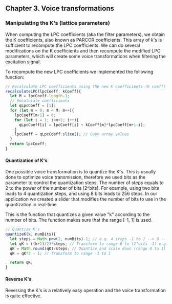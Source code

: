 ## Chapter 3. Voice transformations

### Manipulating the K's (lattice parameters)
When computing the LPC coefficients (aka the filter parameters), we obtain the K coefficients, also known as PARCOR coefficients. This array of k's is sufficient to recompute the LPC coefficients. We can do several modifications on the K coefficients and then recompute the modified LPC parameters, which will create some voice transformations when filtering the excitation signal.

To recompute the new LPC coefficients we implemented the following function:

```javascript
// Recalculate LPC coefficients using the new K coefficients (K coeff)
recalculateLPC(lpcCoeff, kCoeff){
  let M = lpcCoeff.length-1;
  // Recalulate coefficients
  let qLpcCoeff = [1];
  for (let m = 0; m < M; m++){
    lpcCoeff[m+1] = 0;
    for (let i = 1; i<m+2; i++){
      qLpcCoeff[i] = lpcCoeff[i] + kCoeff[m]*lpcCoeff[m+1-i];
    }
    lpcCoeff = qLpcCoeff.slice(); // Copy array values
  }
  return lpcCoeff;
}

```

#### Quantization of K's
One possible voice transformation is to quantize the K's. This is usually done to optimize voice transmission, therefore we used bits as the parameter to control the quantization steps. The number of steps equals to 2 to the power of the number of bits (2^bits). For example, using two bits leads to 4 quantization steps, and using 8 bits leads to 256 steps. In our application we created a slider that modifies the number of bits to use in the quantization in real-time.

This is the function that quantizes a given value "k" according to the number of bits. The function makes sure that the range [-1, 1] is used.

```javascript
// Quantize K's
quantizeK(k, numBits){
  let steps = Math.pow(2, numBits)-1; // e.g. 4 steps -1 to 1 --> 0 -- 1 * 3
  let qK = ((k+1)/2)*steps; // Transform to range 0 to (2^bits -1) e.g. 0 -- 3
  qK = Math.round(qK)/steps; // Quantize and scale down (range 0 to 1) e.g. (0 1 2 3 )/3 = 0 to 1
  qK = qK*2 - 1; // Transform to range -1 to 1

  return qK;
}

```


#### Reverse K's
Reversing the K's is a relatively easy operation and the voice transformation is quite effective.
